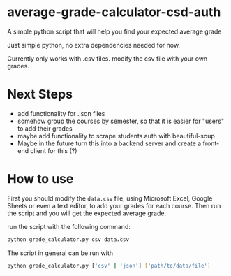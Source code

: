 # average-grade-calculator-csd-auth
A simple python script that will help you find your expected average grade

Just simple python, no extra dependencies needed for now. 

Currently only works with .csv files. modify the csv file with your own grades.
# Next Steps
- add functionality for .json files
- somehow group the courses by semester, so that it is easier for "users" to add their grades
- maybe add functionality to scrape students.auth with beautiful-soup
- Maybe in the future turn this into a backend server and create a front-end client for this (?)

# How to use

First you should modify the `data.csv` file, using Microsoft Excel, Google Sheets or even a text editor, to add your grades for each course. 
Then run the script and you will get the expected average grade.

run the script with the following command:
```bash
python grade_calculator.py csv data.csv
```

The script in general can be run with 
```bash
python grade_calculator.py ['csv' | 'json'] ['path/to/data/file']
```
